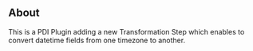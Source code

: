 ## About
This is a PDI Plugin adding a new Transformation Step which enables to convert datetime fields from one timezone to another. 

